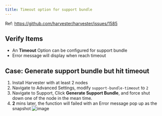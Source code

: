 ```yaml
---
title: Timeout option for support bundle
---
```

Ref: https://github.com/harvester/harvester/issues/1585

## Verify Items
  - An **Timeout** Option can be configured for support bundle
  - Error message will display when reach timeout

## Case: Generate support bundle but hit timeout
1. Install Harvester with at least 2 nodes
1. Navigate to Advanced Settings, modify `support-bundle-timeout` to `2`
1. Navigate to Support, Click **Generate Support Bundle**, and force shut down one of the node in the mean time.
1. **2** mins later, the function will failed with an Error message pop up as the snapshot
![image](https://user-images.githubusercontent.com/5169694/145191630-27ef156c-d8dd-4480-811c-c1ce39142491.png)

